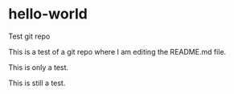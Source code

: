 # hello-world
Test git repo 

This is a test of a git repo where I am editing the README.md file. 

This is only a test. 

This is still a test. 
